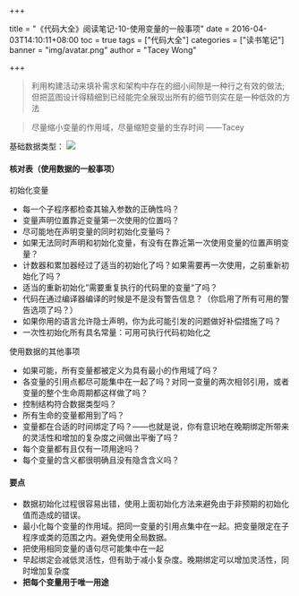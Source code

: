 +++

title = "《代码大全》阅读笔记-10-使用变量的一般事项"
date = 2016-04-03T14:10:11+08:00
toc = true
tags = ["代码大全"]
categories = ["读书笔记"]
banner = "img/avatar.png"
author = "Tacey Wong"

+++

> 利用构建活动来填补需求和架构中存在的细小间隙是一种行之有效的做法;但把蓝图设计得精细到已经能完全展现出所有的细节则实在是一种低效的方法

> 尽量缩小变量的作用域，尽量缩短变量的生存时间 ——Tacey

 基础数据类型：
![](https://images2018.cnblogs.com/blog/673170/201804/673170-20180404144418303-55575104.png)

#### 核对表（使用数据的一般事项）

初始化变量

+ 每一个子程序都检查其输入参数的正确性吗？
+ 变量声明位置靠近变量第一次使用的位置吗？
+ 尽可能地在声明变量的同时初始化变量吗？
+ 如果无法同时声明和初始化变量，有没有在靠近第一次使用变量的位置声明变量？
+ 计数器和累加器经过了适当的初始化了吗？如果需要再一次使用，之前重新初始化了吗？
+ 适当的重新初始化”需要重复执行的代码里的变量“了吗？
+ 代码在通过编译器编译的时候是不是没有警告信息？（你启用了所有可用的警告选项了吗？）
+ 如果你用的语言允许隐士声明，你为此可能引发的问题做好补偿措施了吗？
+ 一次性初始化所有具名常量：可用可执行代码初始化之

使用数据的其他事项

+ 如果可能，所有变量都被定义为具有最小的作用域了吗？
+ 各变量的引用点都尽可能集中在一起了吗？对同一变量的两次相邻引用，或者变量的整个生命周期都这样做了吗？
+ 控制结构符合数据类型吗？
+ 所有生命的变量都用到了吗？
+ 变量都在合适的时间绑定了吗？——也就是说，你有意识地在晚期绑定所带来的灵活性和增加的复杂度之间做出平衡了吗？
+ 每个变量都有且仅有一项用途吗？
+ 每个变量的含义都很明确且没有隐含含义吗？

#### 要点

+ 数据初始化过程很容易出错，使用上面初始化方法来避免由于非预期的初始化值而造成的错误。
+ 最小化每个变量的作用域。把同一变量的引用点集中在一起。把变量限定在子程序或类的范围之内。避免使用全局数据。
+ 把使用相同变量的语句尽可能集中在一起
+ 早起绑定会减低灵活性，但有助于减小复杂度。晚期绑定可以增加灵活性，同时增加复杂度
+ **把每个变量用于唯一用途**
